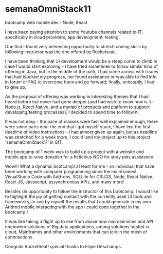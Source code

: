 # semanaOmniStack11
bootcamp web mobile dev - Node, React

I have been paying attention to some Youtube channels related to IT, specifically in cloud providers, app development, testing.

One that I found very interesting opportunity to stretch coding skills by following instructor was the one offered by Rocketseat.

I have been thinking that UI development would be a steep curve to climb in case I would start exploring - i have tried sometimes 
to follow similar kind of offering in Java, but in the middle of the path, I had come across with issues that had blocked my 
progress, nor found assistance or was able to find info in forum or FAQ to overcome them and go forward; finally, unhappily, I had
to give up.

As the proposal of offering was working in interesting themes that I had heard before but never had gone deeper (and had wish to know
how is it - Node.js, React Native, and a myriad of products and platform to support developing/testing processes), I decided to spend
time to follow it. 

It was not easy - the pace of classes were fast well explained enough, there were some parts near the end that i got myself stuck, I have
lost the first deadline of video instructions - i had almost given up again, but as deadline was stretched for a week more, I could land 
my project up to this project 'semanaOmniStack11' in GIT.

The bootcamp of 1 week was to build up a project with a website and mobile app to raise donation for a ficticious NGO for stray pets 
assistance.

Wow!!! What a dynamic bootcamp! at least for me - an individual that have been working with computer programming since the mainframes!
VisualStudio Code with Add-ons, SQLLite for CRUDS, Node, React Native, React JS, Javascript, assynchronous APIs, and many more!

Besides de opportunity to follow the instructor of this bootcamp, I would like to highlight the joy of getting contact with the currently
used UI tools and frameworks, to see by myself the results that I could generate in my own Androd mobile interacting with the app i could 
code together in the bootcamp!! 

It was like taking a flight up to see from above how microservices and API empowers solutions of Big data applications, among solutions 
hosted in cloud, Mainframes and other environments that can join in the mesh of connnections.

Congrats RocketSeat! special thanks to Filipe Deschamps.


